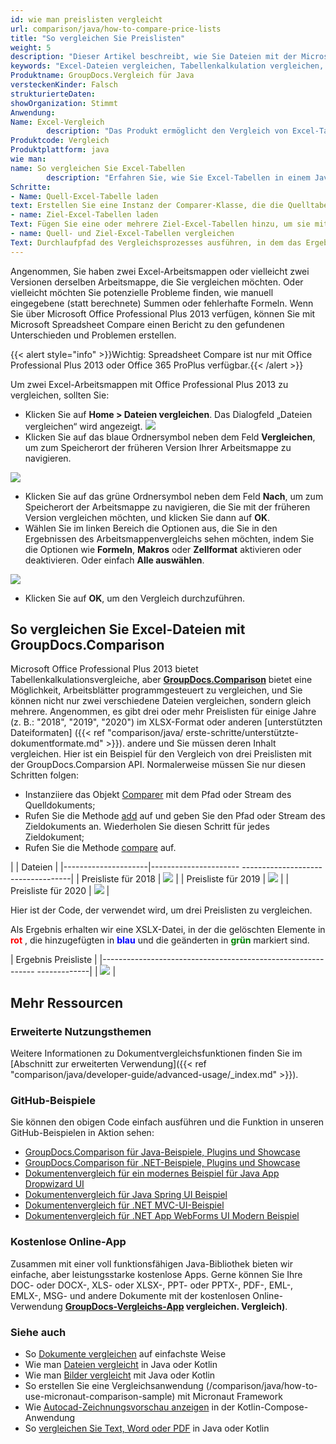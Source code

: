 ```yaml
---
id: wie man preislisten vergleicht
url: comparison/java/how-to-compare-price-lists
title: "So vergleichen Sie Preislisten"
weight: 5
description: "Dieser Artikel beschreibt, wie Sie Dateien mit der Microsoft Excel-Funktion und der GroupDocs.Comparison-API für Java vergleichen. Sie lernen auch, wie Sie zwei oder mehr Tabellen vergleichen und den Unterschied in Dateien ermitteln"
keywords: "Excel-Dateien vergleichen, Tabellenkalkulation vergleichen, Excel-Dateien vergleichen"
Produktname: GroupDocs.Vergleich für Java
versteckenKinder: Falsch
strukturierteDaten:
showOrganization: Stimmt
Anwendung:
Name: Excel-Vergleich
        description: "Das Produkt ermöglicht den Vergleich von Excel-Tabellen"
Produktcode: Vergleich
Produktplattform: java
wie man:
name: So vergleichen Sie Excel-Tabellen
        description: "Erfahren Sie, wie Sie Excel-Tabellen in einem Java- oder Kotlin-Projekt vergleichen"
Schritte:
- Name: Quell-Excel-Tabelle laden
text: Erstellen Sie eine Instanz der Comparer-Klasse, die die Quelltabelle als Konstruktorparameter übergibt
- name: Ziel-Excel-Tabellen laden
Text: Fügen Sie eine oder mehrere Ziel-Excel-Tabellen hinzu, um sie mit der Quelltabelle zu vergleichen
- name: Quell- und Ziel-Excel-Tabellen vergleichen
Text: Durchlaufpfad des Vergleichsprozesses ausführen, in dem das Ergebnis des Vergleichs gespeichert wird
---
```

Angenommen, Sie haben zwei Excel-Arbeitsmappen oder vielleicht zwei Versionen derselben Arbeitsmappe, die Sie vergleichen möchten. Oder vielleicht möchten Sie potenzielle Probleme finden, wie manuell eingegebene (statt berechnete) Summen oder fehlerhafte Formeln. Wenn Sie über Microsoft Office Professional Plus 2013 verfügen, können Sie mit Microsoft Spreadsheet Compare einen Bericht zu den gefundenen Unterschieden und Problemen erstellen.

{{< alert style="info" >}}Wichtig: Spreadsheet Compare ist nur mit Office Professional Plus 2013 oder Office 365 ProPlus verfügbar.{{< /alert >}}

Um zwei Excel-Arbeitsmappen mit Office Professional Plus 2013 zu vergleichen, sollten Sie:

* Klicken Sie auf **Home > Dateien vergleichen**. Das Dialogfeld „Dateien vergleichen“ wird angezeigt.
    ![](/comparison/java/images/how-to-compare-price-lists.jpg)
* Klicken Sie auf das blaue Ordnersymbol neben dem Feld **Vergleichen**, um zum Speicherort der früheren Version Ihrer Arbeitsmappe zu navigieren.

![](/comparison/java/images/how-to-compare-price-lists_1.jpg)


* Klicken Sie auf das grüne Ordnersymbol neben dem Feld **Nach**, um zum Speicherort der Arbeitsmappe zu navigieren, die Sie mit der früheren Version vergleichen möchten, und klicken Sie dann auf **OK**.
* Wählen Sie im linken Bereich die Optionen aus, die Sie in den Ergebnissen des Arbeitsmappenvergleichs sehen möchten, indem Sie die Optionen wie **Formeln**, **Makros** oder **Zellformat** aktivieren oder deaktivieren. Oder einfach **Alle auswählen**.

![](/comparison/java/images/how-to-compare-price-lists_2.png)
* Klicken Sie auf **OK**, um den Vergleich durchzuführen.

## So vergleichen Sie Excel-Dateien mit GroupDocs.Comparison

Microsoft Office Professional Plus 2013 bietet Tabellenkalkulationsvergleiche, aber **[GroupDocs.Comparison](https://products.groupdocs.com/comparison)** bietet eine Möglichkeit, Arbeitsblätter programmgesteuert zu vergleichen, und Sie können nicht nur zwei verschiedene Dateien vergleichen, sondern gleich mehrere. Angenommen, es gibt drei oder mehr Preislisten für einige Jahre (z. B.: "2018", "2019", "2020") im XLSX-Format oder anderen [unterstützten Dateiformaten] ({{< ref "comparison/java/ erste-schritte/unterstützte-dokumentformate.md" >}}). andere und Sie müssen deren Inhalt vergleichen. Hier ist ein Beispiel für den Vergleich von drei Preislisten mit der GroupDocs.Comparsion API. Normalerweise müssen Sie nur diesen Schritten folgen:

* Instanziiere das Objekt [Comparer](https://apireference.groupdocs.com/comparison/java/com.groupdocs.comparison/Comparer) mit dem Pfad oder Stream des Quelldokuments;
* Rufen Sie die Methode [add](https://apireference.groupdocs.com/comparison/java/com.groupdocs.comparison/Comparer#add(java.lang.String)) auf und geben Sie den Pfad oder Stream des Zieldokuments an. Wiederholen Sie diesen Schritt für jedes Zieldokument;
* Rufen Sie die Methode [compare](https://apireference.groupdocs.com/comparison/java/com.groupdocs.comparison/Comparer#compare(java.lang.String)) auf.

| | Dateien |
|---------------------|---------------------- -----------------------------------|
| Preisliste für 2018 | ![](/comparison/java/images/how-to-compare-price-lists_3.png) |
| Preisliste für 2019 | ![](/comparison/java/images/how-to-compare-price-lists_4.png) |
| Preisliste für 2020 | ![](/comparison/java/images/how-to-compare-price-lists_5.png) |

Hier ist der Code, der verwendet wird, um drei Preislisten zu vergleichen.

<script src="https://gist.github.com/groupdocs-comparison-gists/fdc74c8d9ae6abf118bb1551446e2ca4.js"></script>

Als Ergebnis erhalten wir eine XSLX-Datei, in der die gelöschten Elemente in <font color="red">**rot**</font> , die hinzugefügten in <font color="blue">**blau**</font> und die geänderten in <font color="green">**grün**</font> markiert sind.

| Ergebnis Preisliste |
|------------------------------------------------------------- -------------|
| ![](/comparison/java/images/how-to-compare-price-lists_6.png) |

## Mehr Ressourcen
### Erweiterte Nutzungsthemen
Weitere Informationen zu Dokumentvergleichsfunktionen finden Sie im [Abschnitt zur erweiterten Verwendung]({{< ref "comparison/java/developer-guide/advanced-usage/_index.md" >}}).

### GitHub-Beispiele
Sie können den obigen Code einfach ausführen und die Funktion in unseren GitHub-Beispielen in Aktion sehen:

* [GroupDocs.Comparison für Java-Beispiele, Plugins und Showcase](https://github.com/groupdocs-comparison/GroupDocs.Comparison-for-Java)
* [GroupDocs.Comparison für .NET-Beispiele, Plugins und Showcase](https://github.com/groupdocs-comparison/GroupDocs.Comparison-for-.NET)
* [Dokumentenvergleich für ein modernes Beispiel für Java App Dropwizard UI](https://github.com/groupdocs-comparison/GroupDocs.Comparison-for-Java-Dropwizard)
* [Dokumentenvergleich für Java Spring UI Beispiel](https://github.com/groupdocs-comparison/GroupDocs.Comparison-for-Java-Spring)
* [Dokumentenvergleich für .NET MVC-UI-Beispiel](https://github.com/groupdocs-comparison/GroupDocs.Comparison-for-.NET-MVC)
* [Dokumentenvergleich für .NET App WebForms UI Modern Beispiel](https://github.com/groupdocs-comparison/GroupDocs.Comparison-for-.NET-WebForms)


### Kostenlose Online-App
Zusammen mit einer voll funktionsfähigen Java-Bibliothek bieten wir einfache, aber leistungsstarke kostenlose Apps.
Gerne können Sie Ihre DOC- oder DOCX-, XLS- oder XLSX-, PPT- oder PPTX-, PDF-, EML-, EMLX-, MSG- und andere Dokumente mit der kostenlosen Online-Verwendung **[GroupDocs-Vergleichs-App](https://products.groupdocs.app/) vergleichen. Vergleich)**.

### Siehe auch

* So [Dokumente vergleichen](/comparison/java/how-to-compare-documents-in-the-easiest-way) auf einfachste Weise
* Wie man [Dateien vergleicht](/comparison/java/how-to-compare-files-in-java-or-kotlin) in Java oder Kotlin
* Wie man [Bilder vergleicht](/comparison/java/how-to-compare-images-using-java-or-kotlin) mit Java oder Kotlin
* So erstellen Sie eine Vergleichsanwendung (/comparison/java/how-to-use-micronaut-comparison-sample) mit Micronaut Framework
* Wie [Autocad-Zeichnungsvorschau anzeigen](/comparison/java/how-to-show-autocad-drawings-preview-in-kotlin-compose-application) in der Kotlin-Compose-Anwendung
* So [vergleichen Sie Text, Word oder PDF](/comparison/java/how-to-compare-text-word-pdf-in-java-or-kotlin) in Java oder Kotlin

